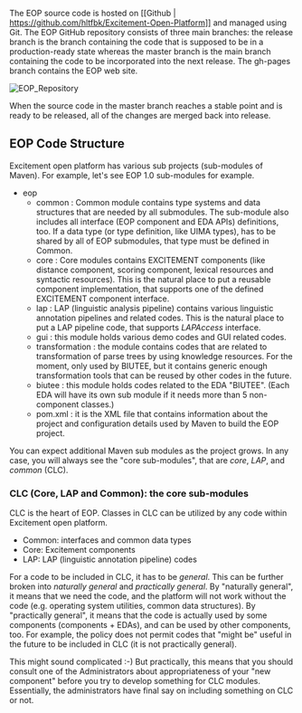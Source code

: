 The EOP source code is hosted on [[Github | https://github.com/hltfbk/Excitement-Open-Platform]] and managed using Git. The EOP GitHub repository consists of three main branches: the release branch is the branch containing the code that is supposed to be in a production-ready state whereas the master branch is the main branch containing the code to be incorporated into the next release. The gh-pages branch contains the EOP web site.

![EOP_Repository](https://raw.github.com/hltfbk/Excitement-Open-Platform/gh-pages/images/repository.jpg)

When the source code in the master branch reaches a stable point and is ready to be released, all of the changes are merged back into release. 



## EOP Code Structure
Excitement open platform has various sub projects (sub-modules of Maven). For example, let's see EOP 1.0 sub-modules for example. 

* eop
    - common : Common module contains type systems and data structures that are needed by all submodules. The sub-module also includes all interface (EOP component and EDA APIs) definitions, too. If a data type (or type definition, like UIMA types), has to be shared by all of EOP submodules, that type must be defined in Common. 
    - core : Core modules contains EXCITEMENT components (like distance component, scoring component, lexical resources and syntactic resources). This is the natural place to put a reusable component implementation, that supports one of the defined EXCITEMENT component interface.  
    - lap : LAP (linguistic analysis pipeline) contains various linguistic annotation pipelines and related codes. This is the natural place to put a LAP pipeline code, that supports _LAPAccess_ interface. 
    - gui : this module holds various demo codes and GUI related codes. 
    - transformation : the module contains codes that are related to transformation of parse trees by using knowledge resources. For the moment, only used by BIUTEE, but it contains generic enough transformation tools that can be reused by other codes in the future. 
    - biutee : this module holds codes related to the EDA "BIUTEE". (Each EDA will have its own sub module if it needs more than 5 non-component classes.) 
    - pom.xml : it is the XML file that contains information about the project and configuration details used by Maven to build the EOP project.

You can expect additional Maven sub modules as the project grows. In any case, you will always see the "core sub-modules", that are _core_, _LAP_, and _common_ (CLC). 


### CLC (Core, LAP and Common): the core sub-modules  
CLC is the heart of EOP. Classes in CLC can be utilized by any code within Excitement open platform. 

- Common: interfaces and common data types
- Core: Excitement components 
- LAP: LAP (linguistic annotation pipeline) codes 

For a code to be included in CLC, it has to be _general_. This can be further broken into _naturally general_ and _practically general_. By "naturally general", it means that we need the code, and the platform will not work without the code (e.g. operating system utilities, common data structures). By "practically general", it means that the code is actually used by some components (components + EDAs), and can be used by other components, too. For example, the policy does not permit codes that "might be" useful in the future to be included in CLC (it is not practically general).  

This might sound complicated :-) But practically, this means that you should consult one of the Administrators about appropriateness of your "new component" before you try to develop something for CLC modules. Essentially, the administrators have final say on including something on CLC or not. 

